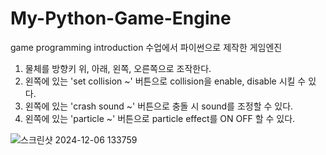 # My-Python-Game-Engine
 game programming introduction 수업에서 파이썬으로 제작한 게임엔진

1. 물체를 방향키 위, 아래, 왼쪽, 오른쪽으로 조작한다.
2. 왼쪽에 있는 'set collision ~' 버튼으로 collision을 enable, disable 시킬 수 있다.
3. 왼쪽에 있는 'crash sound ~' 버튼으로 충돌 시 sound를 조정할 수 있다.
4. 왼쪽에 있는 'particle ~' 버튼으로 particle effect를 ON OFF 할 수 있다.

   
![스크린샷 2024-12-06 133759](https://github.com/user-attachments/assets/2600ce58-32b6-4cfd-91d8-77e13ddbc7d9)
